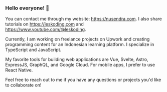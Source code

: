 ### Hello everyone! 👋

You can contact me through my website: https://nusendra.com. I also share tutorials on https://leskoding.com and https://www.youtube.com/@leskoding.

Currently, I am working on freelance projects on Upwork and creating programming content for an Indonesian learning platform. I specialize in TypeScript and JavaScript.

My favorite tools for building web applications are Vue, Svelte, Astro, ExpressJS, GraphQL, and Google Cloud. For mobile apps, I prefer to use React Native.

Feel free to reach out to me if you have any questions or projects you'd like to collaborate on!
